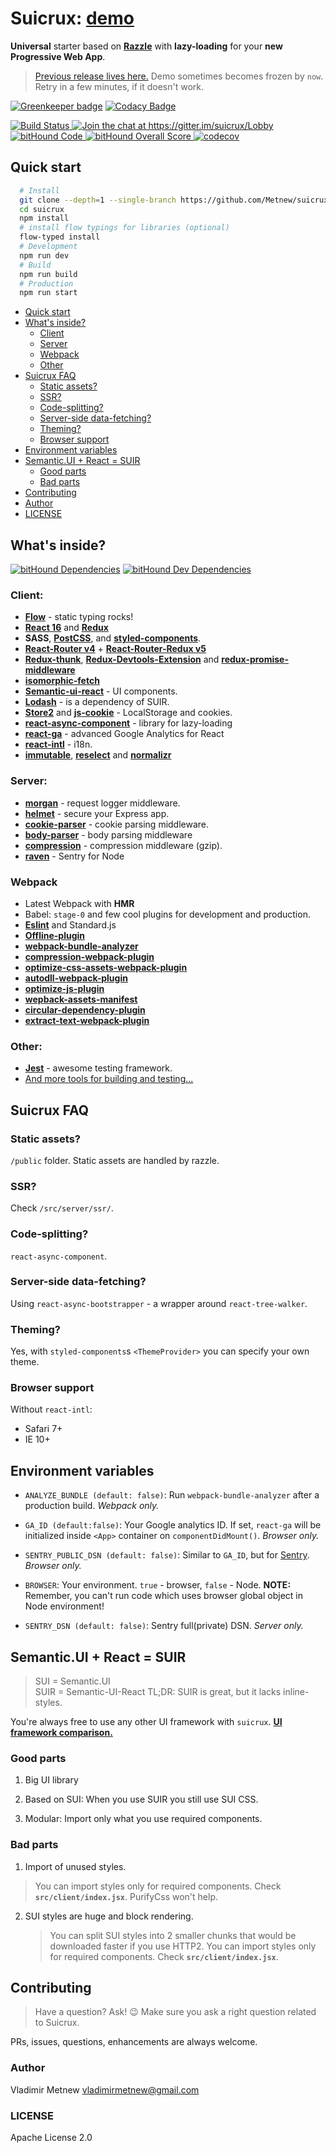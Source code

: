 # Suicrux: [demo](https://suicrux.now.sh)

**Universal** starter based on [**Razzle**](https://github.com/jaredpalmer/razzle) with **lazy-loading** for your **new Progressive Web App**.

> [Previous release lives here.](https://github.com/Metnew/suicrux/tree/previous)
> Demo sometimes becomes frozen by `now`. Retry in a few minutes, if it doesn't work.

[![Greenkeeper badge](https://badges.greenkeeper.io/Metnew/suicrux.svg)](https://greenkeeper.io/)
[![Codacy Badge](https://api.codacy.com/project/badge/Grade/fd637f7c63e74da199cec17f3f0e3fd9)](https://www.codacy.com/app/Metnew/suicrux?utm_source=github.com&utm_medium=referral&utm_content=Metnew/suicrux&utm_campaign=badger)

<!-- ![](https://github.com/Metnew/suicrux/blob/for-gh/screen.gif) -->

<div>
  <a href="https://travis-ci.org/Metnew/suicrux">
    <img src="https://travis-ci.org/Metnew/suicrux.svg?branch=master" alt="Build Status">
  </a>
  <a href="https://gitter.im/suicrux/Lobby?utm_source=badge&amp;utm_medium=badge&amp;utm_campaign=pr-badge&amp; utm_content=badge">
    <img src="https://badges.gitter.im/suicrux/Lobby.svg" alt="Join the chat at https://gitter.im/suicrux/Lobby">
  </a>
  <a href="https://www.bithound.io/github/Metnew/suicrux">
    <img src="https://www.bithound.io/github/Metnew/suicrux/badges/code.svg" alt="bitHound Code">
  </a>
  <a href="https://www.bithound.io/github/Metnew/suicrux">
    <img src="https://www.bithound.io/github/Metnew/suicrux/badges/score.svg" alt="bitHound Overall Score">
  </a>
   <a href="https://codecov.io/gh/Metnew/suicrux">
    <img src="https://codecov.io/gh/Metnew/suicrux/branch/master/graph/badge.svg" alt="codecov">
  </a>
</div>

## Quick start

```bash
  # Install
  git clone --depth=1 --single-branch https://github.com/Metnew/suicrux.git
  cd suicrux
  npm install
  # install flow typings for libraries (optional)
  flow-typed install
  # Development
  npm run dev
  # Build
  npm run build
  # Production
  npm run start
```

- [Quick start](#quick-start)
- [What's inside?](#whats-inside)
    - [Client](#client)
    - [Server](#server)
    - [Webpack](#webpack)
    - [Other](#other)
- [Suicrux FAQ](#faq)
    - [Static assets?](#static-assets)
    - [SSR?](#ssr)
    - [Code-splitting?](#code-splitting)
    - [Server-side data-fetching?](#server-side-data-fetching)
    - [Theming?](#theming)
    - [Browser support](#browser-support)
- [Environment variables](#environment-variables)
- [Semantic.UI + React = SUIR](#semanticui--react--suir)
    - [Good parts](#good-parts)
    - [Bad parts](#bad-parts)
- [Contributing](#contributing)
- [Author](#author)
- [LICENSE](#license)

## What's inside?

[![bitHound Dependencies](https://www.bithound.io/github/Metnew/suicrux/badges/dependencies.svg)](https://www.bithound.io/github/Metnew/suicrux/master/dependencies/npm) [![bitHound Dev Dependencies](https://www.bithound.io/github/Metnew/suicrux/badges/devDependencies.svg)](https://www.bithound.io/github/Metnew/suicrux/master/dependencies/npm)

### Client:

- **[Flow](https://flow.org/en/)** - static typing rocks!
- **[React 16](https://facebook.github.io/react/)** and **[Redux](http://redux.js.org/)**
- **SASS**, **[PostCSS](https://github.com/postcss/postcss)**, and **[styled-components](https://github.com/styled-components/styled-components)**.
- **[React-Router v4](https://github.com/ReactTraining/react-router)** + **[React-Router-Redux v5](https://github.com/reactjs/react-router-redux)**
- **[Redux-thunk](https://github.com/gaearon/redux-thunk)**, **[Redux-Devtools-Extension](https://github.com/zalmoxisus/redux-devtools-extension)** and **[redux-promise-middleware]()**
- **[isomorphic-fetch](https://github.com/matthew-andrews/isomorphic-fetch)**
- **[Semantic-ui-react](http://react.semantic-ui.com/)** - UI components.
- **[Lodash](https://lodash.com/)** - is a dependency of SUIR.
- **[Store2](https://github.com/nbubna/store)** and **[js-cookie](https://github.com/js-cookie/js-cookie)** - LocalStorage and cookies.
- **[react-async-component](https://github.com/ctrlplusb/react-async-component)** - library for lazy-loading
- **[react-ga](https://github.com/react-ga/react-ga)** - advanced Google Analytics for React
- **[react-intl](https://github.com/yahoo/react-intl)** - i18n.
- **[immutable](https://facebook.github.io/immutable-js/)**, **[reselect](https://github.com/reactjs/reselect)** and **[normalizr](https://github.com/paularmstrong/normalizr)**

### Server:

* **[morgan](https://www.npmjs.com/package/morgan)** - request logger middleware.
* **[helmet](https://github.com/helmetjs/helmet)** - secure your Express app.
* **[cookie-parser](https://www.npmjs.com/package/cookie-parser)** - cookie parsing middleware.
* **[body-parser](https://github.com/expressjs/body-parser)** - body parsing middleware
* **[compression](https://github.com/expressjs/compression)** - compression middleware (gzip).
* **[raven](https://docs.sentry.io/clients/node/)** - Sentry for Node


### Webpack

* Latest Webpack with **HMR**
* Babel: `stage-0` and few cool plugins for development and production.
* **[Eslint](https://github.com/eslint/eslint)** and Standard.js
* **[Offline-plugin](https://github.com/NekR/offline-plugin)**
* **[webpack-bundle-analyzer](https://www.npmjs.com/package/webpack-bundle-analyzer)**
* **[compression-webpack-plugin](https://github.com/webpack-contrib/compression-webpack-plugin)**
* **[optimize-css-assets-webpack-plugin](https://github.com/NMFR/optimize-css-assets-webpack-plugin)**
* **[autodll-webpack-plugin](https://github.com/asfktz/autodll-webpack-plugin)**
* **[optimize-js-plugin](https://github.com/vigneshshanmugam/optimize-js-plugin)**
* **[wepback-assets-manifest](https://www.npmjs.com/package/webpack-assets-manifest)**
* **[circular-dependency-plugin](https://github.com/aackerman/circular-dependency-plugin)**
* **[extract-text-webpack-plugin](https://github.com/webpack-contrib/extract-text-webpack-plugin)**

### Other:

- **[Jest](https://facebook.github.io/jest/)** - awesome testing framework.
- [And more tools for building and testing...](https://github.com/Metnew/suicrux/blob/master/package.json)

## Suicrux FAQ

### Static assets?

`/public` folder. Static assets are handled by razzle.

### SSR?

Check `/src/server/ssr/`.

### Code-splitting?

`react-async-component`.

### Server-side data-fetching?

Using `react-async-bootstrapper` - a wrapper around `react-tree-walker`.

### Theming?

Yes, with `styled-components`s `<ThemeProvider>` you can specify your own theme.

### Browser support

Without `react-intl`:
- Safari 7+
- IE 10+

## Environment variables

-  `ANALYZE_BUNDLE (default: false)`: Run `webpack-bundle-analyzer` after a production build. _Webpack only._

-  `GA_ID (default:false)`: Your Google analytics ID. If set, `react-ga` will be initialized inside `<App>` container on `componentDidMount()`. _Browser only._

- `SENTRY_PUBLIC_DSN (default: false)`: Similar to `GA_ID`, but for [Sentry](https://sentry.io). _Browser only._

- `BROWSER`: Your environment. `true` - browser, `false` - Node.
**NOTE:** Remember, you can't run code which uses browser global object in Node environment!

- `SENTRY_DSN (default: false)`: Sentry full(private) DSN.  _Server only._

## Semantic.UI + React = SUIR

> SUI = Semantic.UI  
> SUIR = Semantic-UI-React
> TL;DR: SUIR is great, but it lacks inline-styles.

You're always free to use any other UI framework with `suicrux`.
**[UI framework comparison.](https://hackernoon.com/the-coolest-react-ui-frameworks-for-your-new-react-app-ad699fffd651)**

### Good parts

1. Big UI library

2. Based on SUI: When you use SUIR you still use SUI CSS.

3. Modular: Import only what you use required components.

### Bad parts

1. Import of unused styles.
> You can import styles only for required components. Check **`src/client/index.jsx`**.
> PurifyCss won't help.

2. SUI styles are huge and block rendering.
   > You can split SUI styles into 2 smaller chunks that would be downloaded faster if you use HTTP2.
   > You can import styles only for required components. Check **`src/client/index.jsx`**.


## Contributing

> Have a question? Ask! :wink: 
> Make sure you ask a right question related to Suicrux.

PRs, issues, questions, enhancements are always welcome.

### Author

Vladimir Metnew [vladimirmetnew@gmail.com](mailto:vladimirmetnew@gmail.com)

### LICENSE

Apache License 2.0
